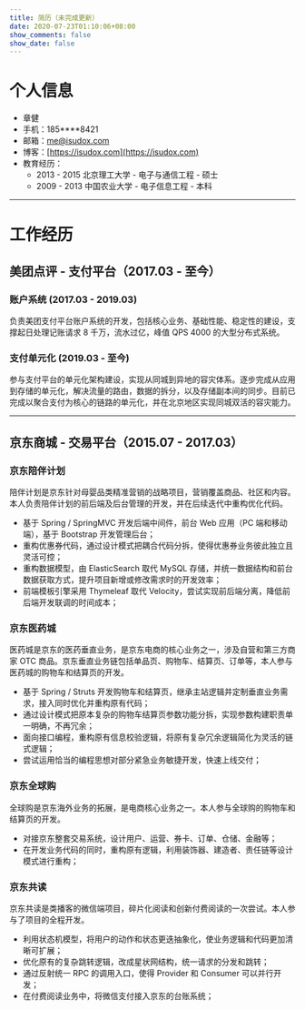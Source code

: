 ```yaml
---
title: 简历（未完成更新）
date: 2020-07-23T01:10:06+08:00
show_comments: false
show_date: false
---
```


# 个人信息

- 章健
- 手机：185\*\*\*\*8421
- 邮箱：me@isudox.com
- 博客：[https://isudox.com](https://isudox.com)
- 教育经历：
  - 2013 - 2015 北京理工大学 - 电子与通信工程 - 硕士
  - 2009 - 2013 中国农业大学 - 电子信息工程 - 本科

---

# 工作经历

## 美团点评 - 支付平台（2017.03 - 至今）

### 账户系统 (2017.03 - 2019.03)

负责美团支付平台账户系统的开发，包括核心业务、基础性能、稳定性的建设，支撑起日处理记账请求 8 千万，流水过亿，峰值 QPS 4000 的大型分布式系统。

### 支付单元化 (2019.03 - 至今)

参与支付平台的单元化架构建设，实现从同城到异地的容灾体系。逐步完成从应用到存储的单元化，解决流量的路由，数据的拆分，以及存储副本间的同步。目前已完成以聚合支付为核心的链路的单元化，并在北京地区实现同城双活的容灾能力。

---

## 京东商城 - 交易平台（2015.07 - 2017.03）

### 京东陪伴计划

陪伴计划是京东针对母婴品类精准营销的战略项目，营销覆盖商品、社区和内容。本人负责陪伴计划的前后端及后台管理的开发，并在后续迭代中重构优化代码。

- 基于 Spring / SpringMVC 开发后端中间件，前台 Web 应用（PC 端和移动端），基于 Bootstrap 开发管理后台；
- 重构优惠券代码，通过设计模式把耦合代码分拆，使得优惠券业务彼此独立且灵活可控；
- 重构数据模型，由 ElasticSearch 取代 MySQL 存储，并统一数据结构和前台数据获取方式，提升项目新增或修改需求时的开发效率；
- 前端模板引擎采用 Thymeleaf 取代 Velocity，尝试实现前后端分离，降低前后端开发联调的时间成本；

### 京东医药城

医药城是京东的医药垂直业务，是京东电商的核心业务之一，涉及自营和第三方商家 OTC 商品。京东垂直业务链包括单品页、购物车、结算页、订单等，本人参与医药城的购物车和结算页的开发。

- 基于 Spring / Struts 开发购物车和结算页，继承主站逻辑并定制垂直业务需求，接入同时优化并重构原有代码；
- 通过设计模式把原本复杂的购物车结算页参数功能分拆，实现参数构建职责单一明确，不再冗余；
- 面向接口编程，重构原有信息校验逻辑，将原有复杂冗余逻辑简化为灵活的链式逻辑；
- 尝试运用恰当的编程思想对部分紧急业务敏捷开发，快速上线交付；

### 京东全球购

全球购是京东海外业务的拓展，是电商核心业务之一。本人参与全球购的购物车和结算页的开发。

- 对接京东整套交易系统，设计用户、运营、券卡、订单、仓储、金融等；
- 在开发业务代码的同时，重构原有逻辑，利用装饰器、建造者、责任链等设计模式进行重构；

### 京东共读

京东共读是类播客的微信端项目，碎片化阅读和创新付费阅读的一次尝试。本人参与了项目的全程开发。

- 利用状态机模型，将用户的动作和状态更迭抽象化，使业务逻辑和代码更加清晰可扩展；
- 优化原有的复杂跳转逻辑，改成星状网结构，统一请求的分发和跳转；
- 通过反射统一 RPC 的调用入口，使得 Provider 和 Consumer 可以并行开发；
- 在付费阅读业务中，将微信支付接入京东的台账系统；
